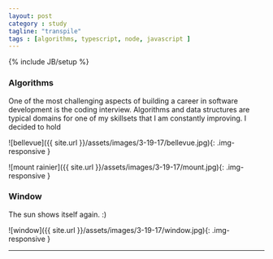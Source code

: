 ```yaml
---
layout: post
category : study
tagline: "transpile"
tags : [algorithms, typescript, node, javascript ]
---
```

{% include JB/setup %}

### Algorithms

One of the most challenging aspects of building a career in software development is the coding interview. Algorithms and data structures are typical domains for 
 one of my skillsets that I am constantly improving. I decided to hold 


![bellevue]({{ site.url }}/assets/images/3-19-17/bellevue.jpg){: .img-responsive }

![mount rainier]({{ site.url }}/assets/images/3-19-17/mount.jpg){: .img-responsive }

### Window 

The sun shows itself again. :)

![window]({{ site.url }}/assets/images/3-19-17/window.jpg){: .img-responsive }

---
